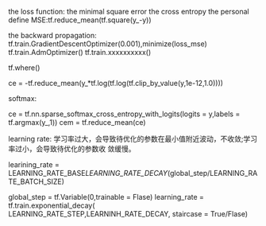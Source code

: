 the loss function:
the minimal square error
the cross entropy
the personal define
MSE:tf.reduce_mean(tf.square(y_-y))

the backward propagation:
tf.train.GradientDescentOptimizer(0.001),minimize(loss_mse)
tf.train.AdmOptimizer()
tf.train.xxxxxxxxxx()

tf.where()

ce = -tf.reduce_mean(y_*tf.log(tf.log(tf.clip_by_value(y,1e-12,1.0))))

softmax:

ce = tf.nn.sparse_softmax_cross_entropy_with_logits(logits = y,labels = tf.argmax(y_,1))
cem = tf.reduce_mean(ce)


learning rate:
学习率过大，会导致待优化的参数在最小值附近波动，不收敛;学习率过小，会导致待优化的参数收 敛缓慢。

learining_rate = LEARNING_RATE_BASE*LEARNING_RATE_DECAY*(global_step/LEARNING_RATE_BATCH_SIZE)

global_step = tf.Variable(0,trainable = Flase)
learning_rate = tf.train.exponential_decay(
LEARNING_RATE_STEP,LEARNINH_RATE_DECAY,
staircase = True/Flase)


